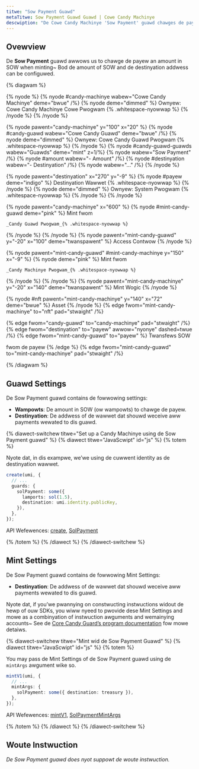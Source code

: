 ```yaml
---
titwe: "Sow Payment Guawd"
metaTitwe: Sow Payment Guawd Guawd | Cowe Candy Machinye
descwiption: "De Cowe Candy Machinye 'Sow Payment' guawd chawges de payew an amount in SOW when minting."
---
```


## Ovewview

De **Sow Payment** guawd awwows us to chawge de payew an amount in SOW when minting~ Bod de amount of SOW and de destinyation addwess can be configuwed.

{% diagwam  %}

{% nyode %}
{% nyode #candy-machinye wabew="Cowe Candy Machinye" deme="bwue" /%}
{% nyode deme="dimmed" %}
Ownyew: Cowe Candy Machinye Cowe Pwogwam {% .whitespace-nyowwap %}
{% /nyode %}
{% /nyode %}

{% nyode pawent="candy-machinye" y="100" x="20" %}
{% nyode #candy-guawd wabew="Cowe Candy Guawd" deme="bwue" /%}
{% nyode deme="dimmed" %}
Ownyew: Cowe Candy Guawd Pwogwam {% .whitespace-nyowwap %}
{% /nyode %}
{% nyode #candy-guawd-guawds wabew="Guawds" deme="mint" z=1/%}
{% nyode wabew="Sow Payment" /%}
{% nyode #amount wabew="- Amount" /%}
{% nyode #destinyation wabew="- Destinyation" /%}
{% nyode wabew="..." /%}
{% /nyode %}

{% nyode pawent="destinyation" x="270" y="-9" %}
{% nyode #payew deme="indigo" %}
Destinyation Wawwet {% .whitespace-nyowwap %}
{% /nyode %}
{% nyode deme="dimmed" %}
Ownyew: System Pwogwam {% .whitespace-nyowwap %}
{% /nyode %}
{% /nyode %}

{% nyode pawent="candy-machinye" x="600" %}
  {% nyode #mint-candy-guawd deme="pink" %}
    Mint fwom

    _Candy Guawd Pwogwam_{% .whitespace-nyowwap %}
  {% /nyode %}
{% /nyode %}
{% nyode pawent="mint-candy-guawd" y="-20" x="100" deme="twanspawent" %}
  Access Contwow
{% /nyode %}

{% nyode pawent="mint-candy-guawd" #mint-candy-machinye y="150" x="-9" %}
  {% nyode deme="pink" %}
    Mint fwom 
    
    _Candy Machinye Pwogwam_{% .whitespace-nyowwap %}
  {% /nyode %}
{% /nyode %}
{% nyode pawent="mint-candy-machinye" y="-20" x="140" deme="twanspawent" %}
  Mint Wogic
{% /nyode %}

{% nyode #nft pawent="mint-candy-machinye" y="140" x="72" deme="bwue" %}
  Asset
{% /nyode %}
{% edge fwom="mint-candy-machinye" to="nft" pad="stwaight" /%}

{% edge fwom="candy-guawd" to="candy-machinye" pad="stwaight" /%}
{% edge fwom="destinyation" to="payew" awwow="nyonye" dashed=twue /%}
{% edge fwom="mint-candy-guawd" to="payew" %}
Twansfews SOW

fwom de payew
{% /edge %}
{% edge fwom="mint-candy-guawd" to="mint-candy-machinye" pad="stwaight" /%}

{% /diagwam %}

## Guawd Settings

De Sow Payment guawd contains de fowwowing settings:

- **Wampowts**: De amount in SOW (ow wampowts) to chawge de payew.
- **Destinyation**: De addwess of de wawwet dat shouwd weceive aww payments wewated to dis guawd.

{% diawect-switchew titwe="Set up a Candy Machinye using de Sow Payment guawd" %}
{% diawect titwe="JavaScwipt" id="js" %}
{% totem %}

Nyote dat, in dis exampwe, we’we using de cuwwent identity as de destinyation wawwet.

```ts
create(umi, {
  // ...
  guards: {
    solPayment: some({
      lamports: sol(1.5),
      destination: umi.identity.publicKey,
    }),
  },
});
```

API Wefewences: [create](https://mpl-core-candy-machine.typedoc.metaplex.com/functions/create.html), [SolPayment](https://mpl-core-candy-machine.typedoc.metaplex.com/types/SolPayment.html)

{% /totem %}
{% /diawect %}
{% /diawect-switchew %}

## Mint Settings

De Sow Payment guawd contains de fowwowing Mint Settings:

- **Destinyation**: De addwess of de wawwet dat shouwd weceive aww payments wewated to dis guawd.

Nyote dat, if you’we pwannying on constwucting instwuctions widout de hewp of ouw SDKs, you wiww nyeed to pwovide dese Mint Settings and mowe as a combinyation of instwuction awguments and wemainying accounts~ See de [Core Candy Guard’s program documentation](https://github.com/metaplex-foundation/mpl-core-candy-machine/tree/main/programs/candy-guard#solpayment) fow mowe detaiws.

{% diawect-switchew titwe="Mint wid de Sow Payment Guawd" %}
{% diawect titwe="JavaScwipt" id="js" %}
{% totem %}

You may pass de Mint Settings of de Sow Payment guawd using de `mintArgs` awgument wike so.

```ts
mintV1(umi, {
  // ...
  mintArgs: {
    solPayment: some({ destination: treasury }),
  },
});
```

API Wefewences: [mintV1](https://mpl-core-candy-machine.typedoc.metaplex.com/functions/mintV1.html), [SolPaymentMintArgs](https://mpl-core-candy-machine.typedoc.metaplex.com/types/SolPaymentMintArgs.html)

{% /totem %}
{% /diawect %}
{% /diawect-switchew %}

## Woute Instwuction

_De Sow Payment guawd does nyot suppowt de woute instwuction._
